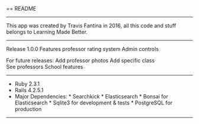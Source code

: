 == README

******************************************************************************
This app was created by Travis Fantina in 2016, all this code and stuff belongs
to Learning Made Better.
******************************************************************************
Release 1.0.0
  Features professor rating system
  Admin controls

  For future releases:
    Add professor photos
    Add specific class  
    See professors
    School features
******************************************************************************
* Ruby 2.3.1
* Rails 4.2.5.1
* Major Dependencies:
        * Searchkick
        * Elasticsearch
        * Bonsai for Elasticsearch
        * Sqlite3 for development & tests
        * PostgreSQL for production

******************************************************************************
